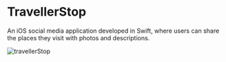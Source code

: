 # TravellerStop
An iOS social media application developed in Swift, where users can share the places they visit with photos and descriptions.

![travellerStop](https://user-images.githubusercontent.com/89012567/214671514-330df8dc-962e-4dba-ba6d-5b9f41ff29e8.gif)
